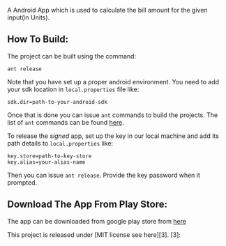 A Android App which is used to calculate the bill amount for the given input(in Units).

How To Build:
-----------------
The project can be built using the command:

    ant release

Note that you have set up a proper android environment. You need to add your sdk location in 
`local.properties` file like:

    sdk.dir=path-to-your-android-sdk

Once that is done you can issue `ant` commands to build the projects. The list of `ant` commands 
can be found [here][1].

[1]: http://developer.android.com/tools/building/building-cmdline.html#AntReference

To release the *signed* app, set up the key in our local machine and add its path details to
`local.properties` like:

    key.store=path-to-key-store
    key.alias=your-alias-name

Then you can issue `ant release`. Provide the key password when it prompted.


Download The App From Play Store:
----------------------------------

The app can be downloaded from google play store from [here][2]

[2]: https://play.google.com/store/apps/details?id=in.tneb.calculator#?t=W251bGwsMSwxLDIxMiwiaW4udG5lYi5jYWxjdWxhdG9yIl0.

This project is released under [MIT license see here][3].
[3]:

        